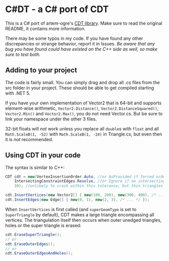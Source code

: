 # C#DT - a C# port of CDT
This is a C# port of artem-ogre's [CDT library](https://github.com/artem-ogre/CDT). Make sure to read the original README, it contains more information.

There may be some typos in my code. If you have found any other discrepancies or strange behavior, report it in Issues. _Be aware that any bug you have found could have existed on the C++ side as well, so make sure to test both._

## Adding to your project

The code is fairly small. You can simply drag and drop all .cs files from the src folder in your project. These should be able to get compiled starting with .NET 5.

If you have your own implementation of Vector2 that is 64-bit and supports element-wise arithmetic, `Vector2.Distance()`, `Vector2.DistanceSquared()`, `Vector2.Min()` and `Vector2.Max()`, you do not need Vector.cs. But be sure to link your namespace under the other 3 files.

32-bit floats will _not_ work unless you replace all `double`s with `float` and all `Math.ScaleB(1, -52)` with `Math.ScaleB(1, -24)` in Triangle.cs, but even then it is _not_ recommended.

## Using CDT in your code
The syntax is similar to C++:
```csharp
CDT cdt = new(VertexInsertionOrder.Auto, //or AsProvided if forced order
    IntersectingConstraintEdges.Resolve, //or Ignore if no intersecting edges
    10); //unlikely to crash within this tolerance, but thin triangles phase through edges

cdt.InsertVertices(new Vector2[] { new(100, 200), new(300, 400), /* ... */ });
cdt.InsertEdges(new Edge[] { new(0, 1), new(2, 3), /* ... */ });
```
When `InsertVertices` is first called (and `superGeomType` is set to `SuperTriangle` by default), CDT makes a large triangle encompassing all vertices. The triangulation itself then occurs when outer unedged triangles, holes or the super triangle is erased:
```csharp
cdt.EraseSuperTriangle();
// or
cdt.EraseOuterEdges();
// or
cdt.EraseOuterEdgesAndHoles();
```
